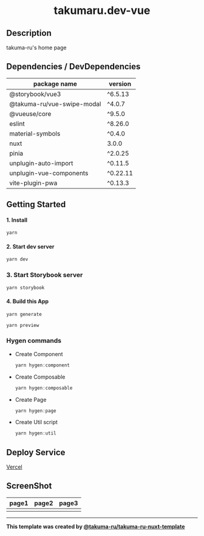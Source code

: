 # <div style="text-align: center;">takumaru.dev-vue</div>
<!-- <p align="center">
  <img src="/static/icon.png"  width="256" height="256" alt="nuxt-firebase logo">
</p> -->

## Description
takuma-ru's home page

## Dependencies / DevDependencies
| package name | version |
| -- | -- |
| @storybook/vue3 | ^6.5.13 |
| @takuma-ru/vue-swipe-modal | ^4.0.7 |
| @vueuse/core | ^9.5.0 |
| eslint | ^8.26.0 |
| material-symbols | ^0.4.0 |
| nuxt | 3.0.0 |
| pinia | ^2.0.25 |
| unplugin-auto-import | ^0.11.5 |
| unplugin-vue-components | ^0.22.11 |
| vite-plugin-pwa | ^0.13.3 |

## Getting Started
#### 1. Install
```powershell
yarn
```

#### 2. Start dev server
```powershell
yarn dev
```

### 3. Start Storybook server
```powershell
yarn storybook
```

#### 4. Build this App
```powershell
yarn generate
```

```powershell
yarn preview
```

### Hygen commands
- Create Component
  ```powershell
  yarn hygen:component
  ```
- Create Composable
  ```powershell
  yarn hygen:composable
  ```
- Create Page
  ```powershell
  yarn hygen:page
  ```
- Create Util script
  ```powershell
  yarn hygen:util
  ```

## Deploy Service
<!-- [Firebase Hosting](https://firebase.google.com/products/hosting?gclid=Cj0KCQiA1sucBhDgARIsAFoytUuCQdfrUzumhsqOWLO6TncdTd959kbvy2HGpWO6AXQVvFlRpbuy0l4aAg9uEALw_wcB&gclsrc=aw.ds) -->
[Vercel](https://vercel.com/)


## ScreenShot
| page1 | page2 | page3 |
| -- | -- | -- |
|||

----

<!-- I would appreciate it if you would not delete this statement -->
**This template was created by [@takuma-ru/takuma-ru-nuxt-template](https://github.com/takuma-ru/takuma-ru-nuxt-template)**